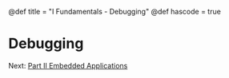 @def title = "I Fundamentals - Debugging"
@def hascode = true

# Debugging


Next: [Part II Embedded Applications](../../part_ii/introduction/)